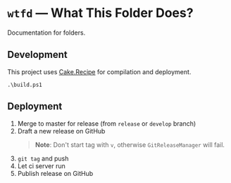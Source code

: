 # `wtfd` — What This Folder Does?

Documentation for folders.

## Development

This project uses [Cake.Recipe](https://github.com/cake-contrib/Cake.Recipe) for compilation and deployment.

```console
.\build.ps1
```

## Deployment

1. Merge to master for release (from `release` or `develop` branch)
1. Draft a new release on GitHub
   > **Note**: Don't start tag with `v`, otherwise `GitReleaseManager` will fail.
1. `git tag` and push
1. Let ci server run
1. Publish release on GitHub